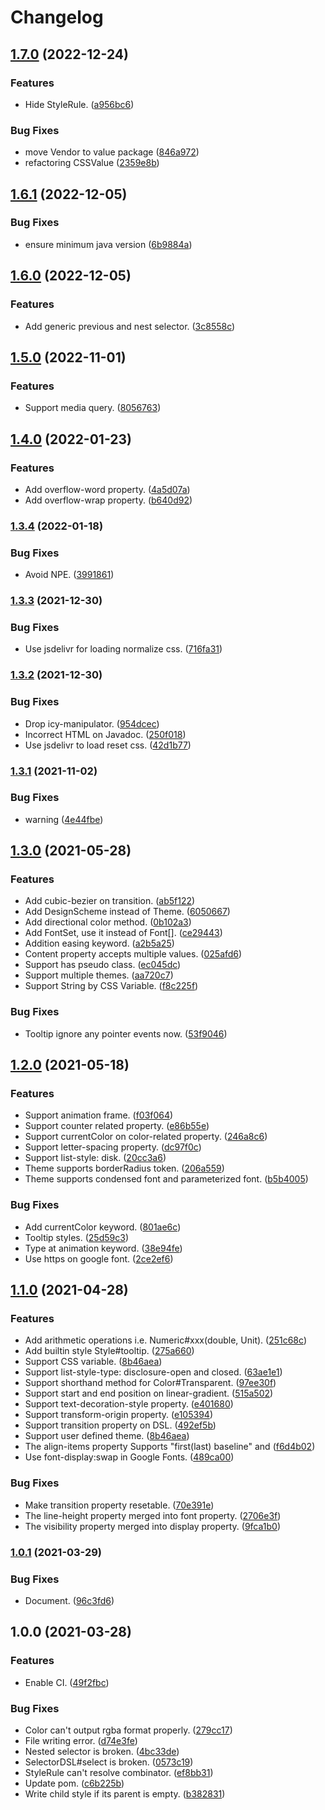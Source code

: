 # Changelog

## [1.7.0](https://github.com/teletha/stylist/compare/v1.6.1...v1.7.0) (2022-12-24)


### Features

* Hide StyleRule. ([a956bc6](https://github.com/teletha/stylist/commit/a956bc6fdc6d8ad307864c7e58fa4ac648bf073c))


### Bug Fixes

* move Vendor to value package ([846a972](https://github.com/teletha/stylist/commit/846a972f0a3d8fd9759426a720de2c1f0d57208d))
* refactoring CSSValue ([2359e8b](https://github.com/teletha/stylist/commit/2359e8be2bba0ce0539242bb041a7ed7d78e703b))

## [1.6.1](https://github.com/teletha/stylist/compare/v1.6.0...v1.6.1) (2022-12-05)


### Bug Fixes

* ensure minimum java version ([6b9884a](https://github.com/teletha/stylist/commit/6b9884a28805d6a0f1994fb577834db33b1bd79b))

## [1.6.0](https://github.com/teletha/stylist/compare/v1.5.0...v1.6.0) (2022-12-05)


### Features

* Add generic previous and nest selector. ([3c8558c](https://github.com/teletha/stylist/commit/3c8558c6565e6f97e8f307e6a2d54a8834205b4b))

## [1.5.0](https://www.github.com/teletha/stylist/compare/v1.4.0...v1.5.0) (2022-11-01)


### Features

* Support media query. ([8056763](https://www.github.com/teletha/stylist/commit/8056763f9b9120cbc4574f52edb08da3141f3e54))

## [1.4.0](https://www.github.com/teletha/stylist/compare/v1.3.4...v1.4.0) (2022-01-23)


### Features

* Add overflow-word property. ([4a5d07a](https://www.github.com/teletha/stylist/commit/4a5d07a8107ac050945bb5e330266880b7c3e5fa))
* Add overflow-wrap property. ([b640d92](https://www.github.com/teletha/stylist/commit/b640d92efd3dc1fc252014b7e678f00a3038b8cf))

### [1.3.4](https://www.github.com/teletha/stylist/compare/v1.3.3...v1.3.4) (2022-01-18)


### Bug Fixes

* Avoid NPE. ([3991861](https://www.github.com/teletha/stylist/commit/3991861c404bbefb2e14f46fecc66c62fc0ca7c8))

### [1.3.3](https://www.github.com/teletha/stylist/compare/v1.3.2...v1.3.3) (2021-12-30)


### Bug Fixes

* Use jsdelivr for loading normalize css. ([716fa31](https://www.github.com/teletha/stylist/commit/716fa313e1e8c0a4ea8a5fddc1f772a96e3f112e))

### [1.3.2](https://www.github.com/teletha/stylist/compare/v1.3.1...v1.3.2) (2021-12-30)


### Bug Fixes

* Drop icy-manipulator. ([954dcec](https://www.github.com/teletha/stylist/commit/954dcec90c7a804ef69b5c9792aa274335e5f20d))
* Incorrect HTML on Javadoc. ([250f018](https://www.github.com/teletha/stylist/commit/250f018719d0fb688a38c74b574f2ff6a209e2d1))
* Use jsdelivr to load reset css. ([42d1b77](https://www.github.com/teletha/stylist/commit/42d1b772ecf6e243f659a6da726201b38c310b96))

### [1.3.1](https://www.github.com/Teletha/stylist/compare/v1.3.0...v1.3.1) (2021-11-02)


### Bug Fixes

* warning ([4e44fbe](https://www.github.com/Teletha/stylist/commit/4e44fbec706d8b917cdbc1e34cff9da3d8d09d88))

## [1.3.0](https://www.github.com/Teletha/stylist/compare/v1.2.0...v1.3.0) (2021-05-28)


### Features

* Add cubic-bezier on transition. ([ab5f122](https://www.github.com/Teletha/stylist/commit/ab5f122313f340551fcaa4dc1a72e74c85ad4a63))
* Add DesignScheme instead of Theme. ([6050667](https://www.github.com/Teletha/stylist/commit/6050667dc6d4cafe267fb61b4d50a77fffcdaa54))
* Add directional color method. ([0b102a3](https://www.github.com/Teletha/stylist/commit/0b102a3e692415e5b5a63da1f57743af4c9ce58b))
* Add FontSet, use it instead of Font[]. ([ce29443](https://www.github.com/Teletha/stylist/commit/ce29443b6dc54d5cadf68232f974aceabd778e43))
* Addition easing keyword. ([a2b5a25](https://www.github.com/Teletha/stylist/commit/a2b5a2577d3e78d9e26e0457bbf107386749d812))
* Content property accepts multiple values. ([025afd6](https://www.github.com/Teletha/stylist/commit/025afd6d423df1028ea25451d2a4da04b760e901))
* Support has pseudo class. ([ec045dc](https://www.github.com/Teletha/stylist/commit/ec045dcbffd3280d85ca1ea7b61045bc96801879))
* Support multiple themes. ([aa720c7](https://www.github.com/Teletha/stylist/commit/aa720c729453aedb61f637db5acc89bb127f9ca9))
* Support String by CSS Variable. ([f8c225f](https://www.github.com/Teletha/stylist/commit/f8c225f1f021d8fbf0e0fcd85c6454f194d3811d))


### Bug Fixes

* Tooltip ignore any pointer events now. ([53f9046](https://www.github.com/Teletha/stylist/commit/53f9046f5fbba2cce8cd381802cf4d3eaa386ccb))

## [1.2.0](https://www.github.com/Teletha/stylist/compare/v1.1.0...v1.2.0) (2021-05-18)


### Features

* Support animation frame. ([f03f064](https://www.github.com/Teletha/stylist/commit/f03f0643bb0148c57d0cf4dc218134da9c4b91f8))
* Support counter related property. ([e86b55e](https://www.github.com/Teletha/stylist/commit/e86b55e63e84bdd5feb9d400583830a77e556f25))
* Support currentColor on color-related property. ([246a8c6](https://www.github.com/Teletha/stylist/commit/246a8c69f06f446b3262da44b17221772c12bda2))
* Support letter-spacing property. ([dc97f0c](https://www.github.com/Teletha/stylist/commit/dc97f0ce736c6d7fcb7431dfd291ccd4bd77be4c))
* Support list-style: disk. ([20cc3a6](https://www.github.com/Teletha/stylist/commit/20cc3a6df74f25a6e1af99c981a04490248f5ed8))
* Theme supports  borderRadius token. ([206a559](https://www.github.com/Teletha/stylist/commit/206a559dd90c0113e399978d63de5ad59ceb047b))
* Theme supports condensed font and parameterized font. ([b5b4005](https://www.github.com/Teletha/stylist/commit/b5b4005d5448afac4352a093159cf28f35f14bd0))


### Bug Fixes

* Add currentColor keyword. ([801ae6c](https://www.github.com/Teletha/stylist/commit/801ae6cc0b0fc8153cbf9da8794f4512aa6d426d))
* Tooltip styles. ([25d59c3](https://www.github.com/Teletha/stylist/commit/25d59c3a909afec98a62d2d361d1018102711edd))
* Type at animation keyword. ([38e94fe](https://www.github.com/Teletha/stylist/commit/38e94fe4fee89e1d3f5244176b5f9c0f35c3555c))
* Use https on google font. ([2ce2ef6](https://www.github.com/Teletha/stylist/commit/2ce2ef642576006a4b3fa3a12b1fb77f8cc8ba91))

## [1.1.0](https://www.github.com/Teletha/stylist/compare/v1.0.1...v1.1.0) (2021-04-28)


### Features

* Add arithmetic operations i.e. Numeric#xxx(double, Unit). ([251c68c](https://www.github.com/Teletha/stylist/commit/251c68c79e5f9378245d7949bd2f4abb64a0f6d1))
* Add builtin style Style#tooltip. ([275a660](https://www.github.com/Teletha/stylist/commit/275a66036b05bbf0b95250aaf9559bac319cd4a7))
* Support CSS variable. ([8b46aea](https://www.github.com/Teletha/stylist/commit/8b46aea803bcdc0e9b6c671abc9e900abeb9f69d))
* Support list-style-type: disclosure-open and closed. ([63ae1e1](https://www.github.com/Teletha/stylist/commit/63ae1e1a18f9829299c7da66739dcc726650f99b))
* Support shorthand method for Color#Transparent. ([97ee30f](https://www.github.com/Teletha/stylist/commit/97ee30f6d71e7cb0c6d6993df356190523cf39ce))
* Support start and end position on linear-gradient. ([515a502](https://www.github.com/Teletha/stylist/commit/515a502b2b468dd72238211104cff487ae2be14c))
* Support text-decoration-style property. ([e401680](https://www.github.com/Teletha/stylist/commit/e4016803cae01fe4b798e7f3e45f56882c6853cb))
* Support transform-origin property. ([e105394](https://www.github.com/Teletha/stylist/commit/e105394c0bcb142c01f4e25166385bb088f7281d))
* Support transition property on DSL. ([492ef5b](https://www.github.com/Teletha/stylist/commit/492ef5b9fe6f156aaa9812107fa63f8a84cb6cc6))
* Support user defined theme. ([8b46aea](https://www.github.com/Teletha/stylist/commit/8b46aea803bcdc0e9b6c671abc9e900abeb9f69d))
* The align-items property Supports "first(last) baseline" and ([f6d4b02](https://www.github.com/Teletha/stylist/commit/f6d4b021b838744f53bbe7d61bb19ffc777ccd0f))
* Use font-display:swap in Google Fonts. ([489ca00](https://www.github.com/Teletha/stylist/commit/489ca00d66dfc301973cc4e596994e9e9e60aa69))


### Bug Fixes

* Make transition property resetable. ([70e391e](https://www.github.com/Teletha/stylist/commit/70e391e7c7bbc816a4f815516dbdb945f2b27716))
* The line-height property merged into font property. ([2706e3f](https://www.github.com/Teletha/stylist/commit/2706e3fdda05d656a1995b54e4a15a1167cdc957))
* The visibility property merged into display property. ([9fca1b0](https://www.github.com/Teletha/stylist/commit/9fca1b0c5b8b245a45283505e7dde32ffbc78df1))

### [1.0.1](https://www.github.com/Teletha/stylist/compare/v1.0.0...v1.0.1) (2021-03-29)


### Bug Fixes

* Document. ([96c3fd6](https://www.github.com/Teletha/stylist/commit/96c3fd600225f43298c22391bc9be490cbf2b539))

## 1.0.0 (2021-03-28)


### Features

* Enable CI. ([49f2fbc](https://www.github.com/Teletha/stylist/commit/49f2fbcb5bfb5b14760599f17075d4e1053b50e3))


### Bug Fixes

* Color can't output rgba format properly. ([279cc17](https://www.github.com/Teletha/stylist/commit/279cc17df3d178b315c52cfac94d65ed8e2726ae))
* File writing error. ([d74e3fe](https://www.github.com/Teletha/stylist/commit/d74e3fe8160189495f737de233a9bd4d0d7e7182))
* Nested selector is broken. ([4bc33de](https://www.github.com/Teletha/stylist/commit/4bc33de834f57b84420301d85fda72a81be2c2a0))
* SelectorDSL#select is broken. ([0573c19](https://www.github.com/Teletha/stylist/commit/0573c19a2b7348af905d73d6258b7db91b4838ff))
* StyleRule can't resolve combinator. ([ef8bb31](https://www.github.com/Teletha/stylist/commit/ef8bb31e906e8599575dae5cfeec19737989d836))
* Update pom. ([c6b225b](https://www.github.com/Teletha/stylist/commit/c6b225b12839c64f2d0f7f896f73c0d6090c15b2))
* Write child style if its parent is empty. ([b382831](https://www.github.com/Teletha/stylist/commit/b382831704ea143829a82d52e8a20a3be334d98e))
